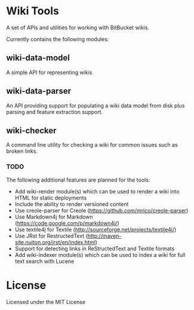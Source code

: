 # Wiki Tools

A set of APIs and utilities for working with BitBucket wikis.

Currently contains the following modules:

## wiki-data-model

A simple API for representing wikis
 
## wiki-data-parser

An API providing support for populating a wiki data model from disk plus parsing and feature extraction support.

## wiki-checker

A command line utility for checking a wiki for common issues such as broken links.

### TODO

The following additional features are planned for the tools:

- Add wiki-render module(s) which can be used to render a wiki into HTML for static deployments
 - Include the ability to render versioned content
 - Use creole-parser for Creole (https://github.com/mrico/creole-parser)
 - Use Markdown4j for Markdown (https://code.google.com/p/markdown4j/)
 - Use textile4j for Textile (http://sourceforge.net/projects/textile4j/)
 - Use JRst for RestructedText (http://maven-site.nuiton.org/jrst/en/index.html)
- Support for detecting links in ReStructedText and Textile formats
- Add wiki-indexer module(s) which can be used to index a wiki for full text search with Lucene

# License

Licensed under the MIT License

